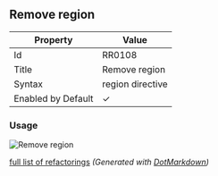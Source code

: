 ## Remove region

| Property           | Value            |
| ------------------ | ---------------- |
| Id                 | RR0108           |
| Title              | Remove region    |
| Syntax             | region directive |
| Enabled by Default | &#x2713;         |

### Usage

![Remove region](../../images/refactorings/RemoveRegion.png)

[full list of refactorings](Refactorings.md)
*\(Generated with [DotMarkdown](http://github.com/JosefPihrt/DotMarkdown)\)*